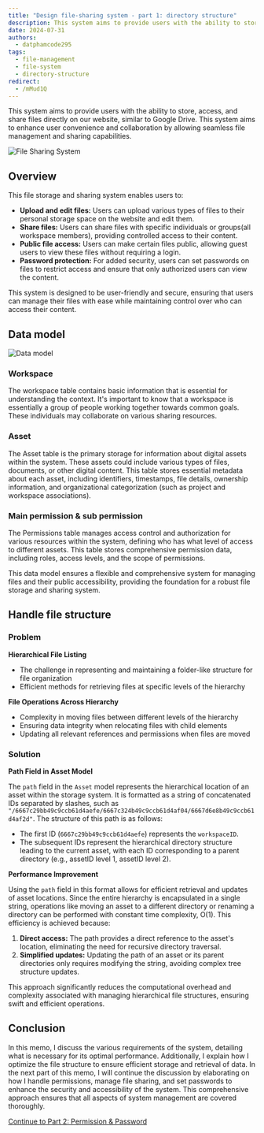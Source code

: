 ```yaml
---
title: "Design file-sharing system - part 1: directory structure"
description: This system aims to provide users with the ability to store, access, and share files directly on our website, similar to Google Drive. This system aims to enhance user convenience and collaboration by allowing seamless file management and sharing capabilities.
date: 2024-07-31
authors:
  - datphamcode295
tags:
  - file-management
  - file-system
  - directory-structure
redirect:
  - /mMud1Q
---
```


This system aims to provide users with the ability to store, access, and share files directly on our website, similar to Google Drive. This system aims to enhance user convenience and collaboration by allowing seamless file management and sharing capabilities.

![File Sharing System](assets/design-file-sharing-system_1.webp)

## Overview

This file storage and sharing system enables users to:

- **Upload and edit files:** Users can upload various types of files to their personal storage space on the website and edit them.
- **Share files:** Users can share files with specific individuals or groups(all workspace members), providing controlled access to their content.
- **Public file access:** Users can make certain files public, allowing guest users to view these files without requiring a login.
- **Password protection:** For added security, users can set passwords on files to restrict access and ensure that only authorized users can view the content.

This system is designed to be user-friendly and secure, ensuring that users can manage their files with ease while maintaining control over who can access their content.

## Data model

![Data model](assets/design-file-sharing-system_2.webp)

### Workspace

The workspace table contains basic information that is essential for understanding the context. It's important to know that a workspace is essentially a group of people working together towards common goals. These individuals may collaborate on various sharing resources.

### Asset

The Asset table is the primary storage for information about digital assets within the system. These assets could include various types of files, documents, or other digital content. This table stores essential metadata about each asset, including identifiers, timestamps, file details, ownership information, and organizational categorization (such as project and workspace associations).

### Main permission & sub permission

The Permissions table manages access control and authorization for various resources within the system, defining who has what level of access to different assets. This table stores comprehensive permission data, including roles, access levels, and the scope of permissions.

This data model ensures a flexible and comprehensive system for managing files and their public accessibility, providing the foundation for a robust file storage and sharing system.

## Handle file structure

### Problem

**Hierarchical File Listing**

- The challenge in representing and maintaining a folder-like structure for file organization
- Efficient methods for retrieving files at specific levels of the hierarchy

**File Operations Across Hierarchy**

- Complexity in moving files between different levels of the hierarchy
- Ensuring data integrity when relocating files with child elements
- Updating all relevant references and permissions when files are moved

### Solution

**Path Field in Asset Model**

The `path` field in the `Asset` model represents the hierarchical location of an asset within the storage system. It is formatted as a string of concatenated IDs separated by slashes, such as `"/6667c29bb49c9ccb61d4aefe/6667c324b49c9ccb61d4af04/6667d6e8b49c9ccb61d4af2d"`. The structure of this path is as follows:

- The first ID (`6667c29bb49c9ccb61d4aefe`) represents the `workspaceID`.
- The subsequent IDs represent the hierarchical directory structure leading to the current asset, with each ID corresponding to a parent directory (e.g., assetID level 1, assetID level 2).

**Performance Improvement**

Using the `path` field in this format allows for efficient retrieval and updates of asset locations. Since the entire hierarchy is encapsulated in a single string, operations like moving an asset to a different directory or renaming a directory can be performed with constant time complexity, O(1). This efficiency is achieved because:

1. **Direct access:** The path provides a direct reference to the asset's location, eliminating the need for recursive directory traversal.
2. **Simplified updates:** Updating the path of an asset or its parent directories only requires modifying the string, avoiding complex tree structure updates.

This approach significantly reduces the computational overhead and complexity associated with managing hierarchical file structures, ensuring swift and efficient operations.

## Conclusion

In this memo, I discuss the various requirements of the system, detailing what is necessary for its optimal performance. Additionally, I explain how I optimize the file structure to ensure efficient storage and retrieval of data. In the next part of this memo, I will continue the discussion by elaborating on how I handle permissions, manage file sharing, and set passwords to enhance the security and accessibility of the system. This comprehensive approach ensures that all aspects of system management are covered thoroughly.

[Continue to Part 2: Permission & Password](https://memo.d.foundation/playground/01_literature/design-file-sharing-system-part-2-permission-and-password/)
